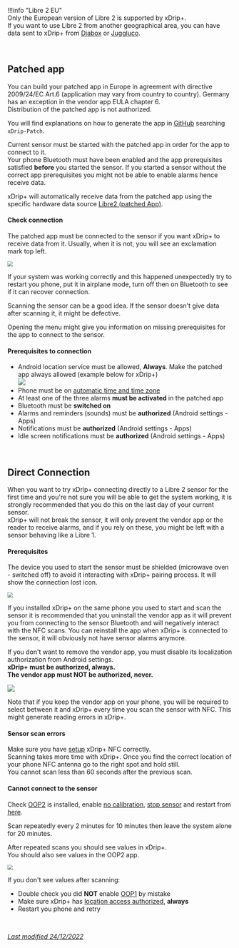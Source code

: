 !!!info "Libre 2 EU"  
    Only the European version of Libre 2 is supported by xDrip+.  
    If you want to use Libre 2 from another geographical area, you can have data sent to xDrip+ from [Diabox](../../install/libre2patch/#diabox) or [Juggluco](../../install/libre2patch/#juggluco).

</br>

## Patched app

You can build your patched app in Europe in agreement with directive 2009/24/EC Art.6 (application may vary from country to country). Germany has an exception in the vendor app EULA chapter 6.  
Distribution of the patched app is not authorized.

You will find explanations on how to generate the app in [GitHub](https://github.com/search) searching `xDrip-Patch`.

Current sensor must be started with the patched app in order for the app to connect to it.  
Your phone Bluetooth must have been enabled and the app prerequisites satisfied **before** you started the sensor. If you started a sensor without the correct app prerequisites you might not be able to enable alarms hence receive data.

xDrip+ will automatically receive data from the patched app using the specific hardware data source [Libre2 (patched App)](../../install/libre2patch/).

#### Check connection

The patched app must be connected to the sensor if you want xDrip+ to receive data from it. Usually, when it is not, you will see an exclamation mark top left.

<img src="../images/LLnotconnected.png" style="zoom:75%;" />

If your system was working correctly and this happened unexpectedly try to restart you phone, put it in airplane mode, turn off then on Bluetooth to see if it can recover connection.

Scanning the sensor can be a good idea. If the sensor doesn't give data after scanning it, it might be defective.

Opening the menu might give you information on missing prerequisites for the app to connect to the sensor.

#### Prerequisites to connection

- Android location service must be allowed, **Always**. Make the patched app always allowed (example below for xDrip+)  
  <img src="../../install/images/Install17.png" style="zoom:100%;" />
- Phone must be on [automatic time and time zone](../../install/prerequisites/#phone-time-accuracy)
- At least one of the three alarms **must be activated** in the patched app
- Bluetooth must be **switched on**
- Alarms and reminders (sounds) must be **authorized** (Android settings - Apps)
- Notifications must be **authorized** (Android settings - Apps)
- Idle screen notifications must be **authorized** (Android settings - Apps)

</br>

## Direct Connection

When you want to try xDrip+ connecting directly to a Libre 2 sensor for the first time and you're not sure you will be able to get the system working, it is strongly recommended that you do this on the last day of your current sensor.  
xDrip+ will not break the sensor, it will only prevent the vendor app or the reader to receive alarms, and if you rely on these, you might be left with a sensor behaving like a Libre 1.

#### Prerequisites

The device you used to start the sensor must be shielded (microwave oven - switched off) to avoid it interacting with xDrip+ pairing process. It will show the connection lost icon.

<img src="../images/FLnotconnected.png" style="zoom:75%;" />

If you installed xDrip+ on the same phone you used to start and scan the sensor it is recommended that you uninstall the vendor app as it will prevent you from connecting to the sensor Bluetooth and will negatively interact with the NFC scans. You can reinstall the app when xDrip+ is connected to the sensor, it will obviously not have sensor alarms anymore.

If you don't want to remove the vendor app, you must disable its localization authorization from Android settings.  
**xDrip+ must be authorized, always.  
The vendor app must NOT be authorized, never.**

<img src="../../install/images/Install17.png" style="zoom:100%;" />

Note that if you keep the vendor app on your phone, you will be required to select between it and xDrip+ every time you scan the sensor with NFC. This might generate reading errors in xDrip+.

#### Sensor scan errors

Make sure you have [setup](../../install/libreNFC/#enabling-nfc) xDrip+ NFC correctly.  
Scanning takes more time with xDrip+. Once you find the correct location of your phone NFC antenna go to the right spot and hold still.  
You cannot scan less than 60 seconds after the previous scan.

#### Cannot connect to the sensor

Check [OOP2](../../use/OOP/#oop2) is installed, enable [no calibration](../../use/misc/#oop2), [stop sensor](../../use/stopsensor/#libre) and restart from [here](../../install/libre2/#connect-to-the-sensor).

Scan repeatedly every 2 minutes for 10 minutes then leave the system alone for 20 minutes.

After repeated scans you should see values in xDrip+.  
You should also see values in the OOP2 app.

<img src="../images/OOP2values.png" style="zoom:74%;" />

If you don't see values after scanning:

- Double check you did **NOT** enable [OOP1](../../use/misc/#out-of-process-algorithm) by mistake
- Make sure xDrip+ has [location access authorized](../../install/install/#enable-location), **always**
- Restart you phone and retry

</br>

[*Last modified 24/12/2022*](https://github.com/NightscoutFoundation/xDrip/releases/tag/2022.12.09)

